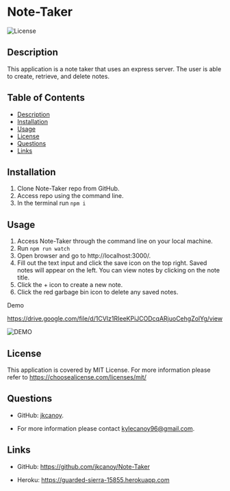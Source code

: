 # Note-Taker

  ![License](https://img.shields.io/badge/License-MIT-yellow.svg)

  ## Description
  This application is a note taker that uses an express server. The user is able to create, retrieve, and delete notes.

  ## Table of Contents
  - [Description](#description)
  - [Installation](#installation)
  - [Usage](#usage)
  - [License](#license)
  - [Questions](#questions)
  - [Links](#links)

  ## Installation
  1. Clone Note-Taker repo from GitHub.
  2. Access repo using the command line.
  3. In the terminal run ```npm i```

  ## Usage
  1. Access Note-Taker through the command line on your local machine. 
  2. Run ```npm run watch``` 
  3. Open browser and go to http://localhost:3000/. 
  4. Fill out the text input and click the save icon on the top right. Saved notes will appear on the left. You can view notes by clicking on the note title.
  5. Click the + icon to create a new note.
  6. Click the red garbage bin icon to delete any saved notes.

  Demo 

  https://drive.google.com/file/d/1CVIz1RIeeKPiJCODcqARjuoCehgZolYg/view

  ![DEMO](./public/assets/demo.gif)

  ## License
  This application is covered by MIT License. For more information please refer to https://choosealicense.com/licenses/mit/

  ## Questions
  * GitHub: [jkcanoy](https://github.com/jkcanoy). 

  * For more information please contact kylecanoy96@gmail.com.

  ## Links
  * GitHub: https://github.com/jkcanoy/Note-Taker

  * Heroku: https://guarded-sierra-15855.herokuapp.com

